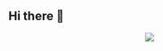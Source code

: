 ## Hi there 👋
<p align="center">
<img src="https://capsule-render.vercel.app/api?type=blur&height=300&color=gradient&text=Hey%20There!&textBg=false&desc=You've%20reached%20my%20GitHub!&descAlignY=67"/>
</p>
